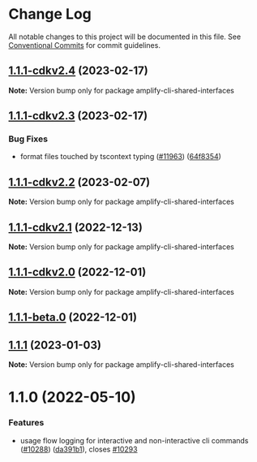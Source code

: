 # Change Log

All notable changes to this project will be documented in this file.
See [Conventional Commits](https://conventionalcommits.org) for commit guidelines.

## [1.1.1-cdkv2.4](https://github.com/aws-amplify/amplify-cli/compare/amplify-cli-shared-interfaces@1.1.1-cdkv2.3...amplify-cli-shared-interfaces@1.1.1-cdkv2.4) (2023-02-17)

**Note:** Version bump only for package amplify-cli-shared-interfaces





## [1.1.1-cdkv2.3](https://github.com/aws-amplify/amplify-cli/compare/amplify-cli-shared-interfaces@1.1.1-cdkv2.2...amplify-cli-shared-interfaces@1.1.1-cdkv2.3) (2023-02-17)


### Bug Fixes

* format files touched by tscontext typing ([#11963](https://github.com/aws-amplify/amplify-cli/issues/11963)) ([64f8354](https://github.com/aws-amplify/amplify-cli/commit/64f83540419f3b512544448baba98bbb3f623f7c))





## [1.1.1-cdkv2.2](https://github.com/aws-amplify/amplify-cli/compare/amplify-cli-shared-interfaces@1.1.1...amplify-cli-shared-interfaces@1.1.1-cdkv2.2) (2023-02-07)

**Note:** Version bump only for package amplify-cli-shared-interfaces





## [1.1.1-cdkv2.1](https://github.com/aws-amplify/amplify-cli/compare/amplify-cli-shared-interfaces@1.1.1-cdkv2.0...amplify-cli-shared-interfaces@1.1.1-cdkv2.1) (2022-12-13)

**Note:** Version bump only for package amplify-cli-shared-interfaces





## [1.1.1-cdkv2.0](https://github.com/aws-amplify/amplify-cli/compare/amplify-cli-shared-interfaces@1.1.0...amplify-cli-shared-interfaces@1.1.1-cdkv2.0) (2022-12-01)

**Note:** Version bump only for package amplify-cli-shared-interfaces





## [1.1.1-beta.0](https://github.com/aws-amplify/amplify-cli/compare/amplify-cli-shared-interfaces@1.1.0...amplify-cli-shared-interfaces@1.1.1-beta.0) (2022-12-01)
## [1.1.1](https://github.com/aws-amplify/amplify-cli/compare/amplify-cli-shared-interfaces@1.1.0...amplify-cli-shared-interfaces@1.1.1) (2023-01-03)

**Note:** Version bump only for package amplify-cli-shared-interfaces





# 1.1.0 (2022-05-10)


### Features

* usage flow logging for interactive and non-interactive cli commands ([#10288](https://github.com/aws-amplify/amplify-cli/issues/10288)) ([da391b1](https://github.com/aws-amplify/amplify-cli/commit/da391b146612d8914f72e558e5503d075456c820)), closes [#10293](https://github.com/aws-amplify/amplify-cli/issues/10293)
